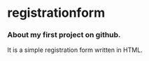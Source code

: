 # registrationform
### About my first project on github.
 It is a simple registration form written in HTML.
